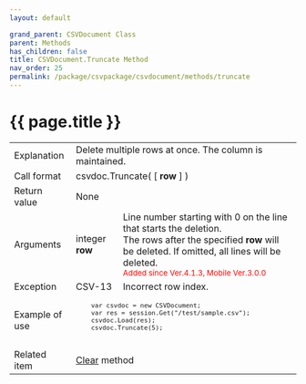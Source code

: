 ```yaml
---
layout: default

grand_parent: CSVDocument Class
parent: Methods
has_children: false
title: CSVDocument.Truncate Method
nav_order: 25
permalink: /package/csvpackage/csvdocument/methods/truncate
---
```

# {{ page.title }}

<table>
  <tr>
    <td>Explanation</td>
    <td colspan="2">Delete multiple rows at once. The column is maintained.</td>
  </tr>
  <tr>
    <td>Call format</td>
    <td colspan="2">csvdoc.Truncate( [ <b>row</b> ] )</td>
  </tr>
  <tr>
    <td>Return value</td>
    <td colspan="2">None</td>
  </tr>  
  <tr>
    <td>Arguments</td>
    <td>integer <b>row</b></td>
    <td>Line number starting with 0 on the line that starts the deletion.<br>The rows after the specified <b>row</b> will be  deleted. If omitted, all lines will be deleted.<br><small><span style="color:red">Added since Ver.4.1.3, Mobile Ver.3.0.0</span></small></td>
  </tr>
  <tr>
    <td>Exception</td>
    <td>CSV-13</td>
    <td>Incorrect row index.</td>
  </tr>
  <tr>
    <td>Example of use</td>
    <td colspan="2"><code><pre>
    var csvdoc = new CSVDocument;
    var res = session.Get("/test/sample.csv");
    csvdoc.Load(res);
    csvdoc.Truncate(5);
    </pre></code></td>
  </tr>
  <tr>
    <td>Related item</td>
    <td colspan="2"><a href="/package/csvpackage/csvdocument/methods/clear">Clear</a> method</td>
  </tr>
</table>



